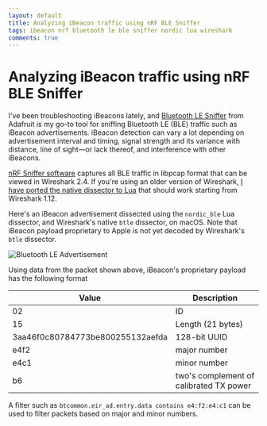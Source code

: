 ```yaml
---
layout: default
title: Analyzing iBeacon traffic using nRF BLE Sniffer
tags: ibeacon nrf bluetooth le ble sniffer nordic lua wireshark
comments: true
---
```

# Analyzing iBeacon traffic using nRF BLE Sniffer

I've been troubleshooting iBeacons lately, and [Bluetooth LE Sniffer](https://www.adafruit.com/product/2269) from Adafruit is my go-to tool for sniffing Bluetooth LE (BLE) traffic such as iBeacon advertisements. iBeacon detection can vary a lot depending on advertisement interval and timing, signal strength and its variance with distance, line of sight&mdash;or lack thereof, and interference with other iBeacons.

[nRF Sniffer software](https://learn.adafruit.com/introducing-the-adafruit-bluefruit-le-sniffer/nordic-nrfsniffer) captures all BLE traffic in libpcap format that can be viewed in Wireshark 2.4. If you're using an older version of Wireshark, [I have ported the native dissector to Lua](https://github.com/tewarid/wireshark-nordic-ble-lua) that should work starting from Wireshark 1.12.

Here's an iBeacon advertisement dissected using the `nordic_ble` Lua dissector, and Wireshark's native `btle` dissector, on macOS. Note that iBeacon payload proprietary to Apple is not yet decoded by Wireshark's `btle` dissector.

![Bluetooth LE Advertisement](/assets/img/btle_adv_ind.png)

Using data from the packet shown above, iBeacon's proprietary payload has the following format

|              Value               |               Description               |
| -------------------------------- | --------------------------------------- |
| 02                               | ID                                      |
| 15                               | Length (21 bytes)                       |
| 3aa46f0c80784773be800255132aefda | 128-bit UUID                            |
| e4f2                             | major number                            |
| e4c1                             | minor number                            |
| b6                               | two's complement of calibrated TX power |

A filter such as `btcommon.eir_ad.entry.data contains e4:f2:e4:c1` can be used to filter packets based on major and minor numbers.
